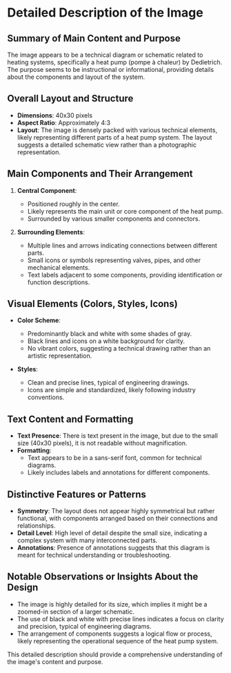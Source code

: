 # Detailed Description of the Image

## Summary of Main Content and Purpose
The image appears to be a technical diagram or schematic related to heating systems, specifically a heat pump (pompe à chaleur) by Dedietrich. The purpose seems to be instructional or informational, providing details about the components and layout of the system.

## Overall Layout and Structure

- **Dimensions**: 40x30 pixels
- **Aspect Ratio**: Approximately 4:3
- **Layout**: The image is densely packed with various technical elements, likely representing different parts of a heat pump system. The layout suggests a detailed schematic view rather than a photographic representation.

## Main Components and Their Arrangement

1. **Central Component**:
   - Positioned roughly in the center.
   - Likely represents the main unit or core component of the heat pump.
   - Surrounded by various smaller components and connectors.

2. **Surrounding Elements**:
   - Multiple lines and arrows indicating connections between different parts.
   - Small icons or symbols representing valves, pipes, and other mechanical elements.
   - Text labels adjacent to some components, providing identification or function descriptions.

## Visual Elements (Colors, Styles, Icons)

- **Color Scheme**:
  - Predominantly black and white with some shades of gray.
  - Black lines and icons on a white background for clarity.
  - No vibrant colors, suggesting a technical drawing rather than an artistic representation.

- **Styles**:
  - Clean and precise lines, typical of engineering drawings.
  - Icons are simple and standardized, likely following industry conventions.

## Text Content and Formatting

- **Text Presence**: There is text present in the image, but due to the small size (40x30 pixels), it is not readable without magnification.
- **Formatting**:
  - Text appears to be in a sans-serif font, common for technical diagrams.
  - Likely includes labels and annotations for different components.

## Distinctive Features or Patterns

- **Symmetry**: The layout does not appear highly symmetrical but rather functional, with components arranged based on their connections and relationships.
- **Detail Level**: High level of detail despite the small size, indicating a complex system with many interconnected parts.
- **Annotations**: Presence of annotations suggests that this diagram is meant for technical understanding or troubleshooting.

## Notable Observations or Insights About the Design

- The image is highly detailed for its size, which implies it might be a zoomed-in section of a larger schematic.
- The use of black and white with precise lines indicates a focus on clarity and precision, typical of engineering diagrams.
- The arrangement of components suggests a logical flow or process, likely representing the operational sequence of the heat pump system.

This detailed description should provide a comprehensive understanding of the image's content and purpose.